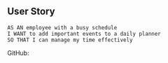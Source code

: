 ## User Story

```
AS AN employee with a busy schedule
I WANT to add important events to a daily planner
SO THAT I can manage my time effectively

```

GitHub: 

